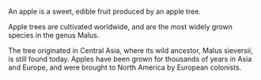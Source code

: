 An apple is a sweet, edible fruit produced by an apple tree.

Apple trees are cultivated worldwide, and are the most widely grown species in
the genus Malus.
<!--more-->
The tree originated in Central Asia, where its wild ancestor,
Malus sieversii, is still found today. Apples have been grown for thousands of
years in Asia and Europe, and were brought to North America by European
colonists.
